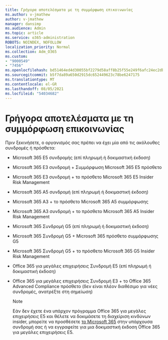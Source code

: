 ```yaml
---
title: Γρήγορα αποτελέσματα με τη συμμόρφωση επικοινωνίας
ms.author: v-jmathew
author: v-jmathew
manager: dansimp
ms.audience: Admin
ms.topic: article
ms.service: o365-administration
ROBOTS: NOINDEX, NOFOLLOW
localization_priority: Normal
ms.collection: Adm_O365
ms.custom:
- "9000549"
- "7456"
ms.openlocfilehash: bd51464ed4d30055bf2279d58aff8b25f55e249f6afc24ec2db227a1e9bdfbad
ms.sourcegitcommit: b5f7da89a650d2915dc652449623c78be6247175
ms.translationtype: MT
ms.contentlocale: el-GR
ms.lasthandoff: 08/05/2021
ms.locfileid: "54034682"
---
```

# <a name="get-started-with-communication-compliance"></a>Γρήγορα αποτελέσματα με τη συμμόρφωση επικοινωνίας

Πριν ξεκινήσετε, ο οργανισμός σας πρέπει να έχει μία από τις ακόλουθες συνδρομές ή πρόσθετα:

* Microsoft 365 E5 συνδρομής (επί πληρωμή ή δοκιμαστική έκδοση)
* Microsoft 365 E3 συνδρομή + Συμμόρφωση Microsoft 365 E5 πρόσθετο
* Microsoft 365 E3 συνδρομή + το πρόσθετο Microsoft 365 E5 Insider Risk Management
* Microsoft 365 A5 συνδρομή (επί πληρωμή ή δοκιμαστική έκδοση)
* Microsoft 365 A3 + το πρόσθετο Microsoft 365 A5 συμμόρφωσης
* Microsoft 365 A3 συνδρομή + το πρόσθετο Microsoft 365 A5 Insider Risk Management
* Microsoft 365 Συνδρομή G5 (επί πληρωμή ή δοκιμαστική έκδοση)
* Microsoft 365 Συνδρομή G5 + Microsoft 365 πρόσθετο συμμόρφωσης G5
* Microsoft 365 Συνδρομή G5 + το πρόσθετο Microsoft 365 G5 Insider Risk Management
* Office 365 για μεγάλες επιχειρήσεις Συνδρομή E5 (επί πληρωμή ή δοκιμαστική έκδοση)
* Office 365 για μεγάλες επιχειρήσεις Συνδρομή E3 + το Office 365 Advanced Compliance πρόσθετο (δεν είναι πλέον διαθέσιμο για νέες συνδρομές, ανατρέξτε στη σημείωση)

    > [!NOTE]
    > Εάν δεν έχετε ένα υπάρχον πρόγραμμα Office 365 για μεγάλες επιχειρήσεις E5 και θέλετε να δοκιμάσετε τη διαχείριση κινδύνων insider, μπορείτε να προσθέσετε [το Microsoft 365](https://go.microsoft.com/fwlink/?linkid=2130508) στην υπάρχουσα συνδρομή σας ή να εγγραφείτε για μια δοκιμαστική έκδοση Office 365 για μεγάλες επιχειρήσεις E5.
